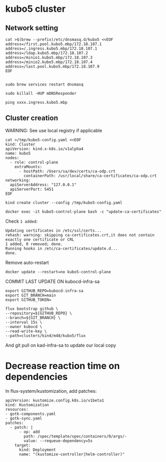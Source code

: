 
# kubo5 cluster

## Network setting

```
cat >$(brew --prefix)/etc/dnsmasq.d/kubo5 <<EOF
address=/first.pool.kubo5.mbp/172.18.107.1 
address=/.ingress.kubo5.mbp/172.18.107.1 
address=/ldap.kubo5.mbp/172.18.107.2 
address=/minio1.kubo5.mbp/172.18.107.3
address=/minio2.kubo5.mbp/172.18.107.4 
address=/last.pool.kubo5.mbp/172.18.107.9 
EOF


sudo brew services restart dnsmasq

sudo killall -HUP mDNSResponder

ping xxxx.ingress.kubo5.mbp
```


## Cluster creation

WARNING: See use local registry if applicable

```
cat >/tmp/kubo5-config.yaml <<EOF
kind: Cluster
apiVersion: kind.x-k8s.io/v1alpha4
name: kubo5
nodes:
  - role: control-plane
    extraMounts:
      - hostPath: /Users/sa/dev/certs/ca-odp.crt
        containerPath: /usr/local/share/ca-certificates/ca-odp.crt
networking:
  apiServerAddress: "127.0.0.1"
  apiServerPort: 5451
EOF
```

```
kind create cluster --config /tmp/kubo5-config.yaml

docker exec -it kubo5-control-plane bash -c "update-ca-certificates"
```

Check `1 added`:

```
Updating certificates in /etc/ssl/certs...
rehash: warning: skipping ca-certificates.crt,it does not contain exactly one certificate or CRL
1 added, 0 removed; done.
Running hooks in /etc/ca-certificates/update.d...
done.
```

Remove auto-restart

```
docker update --restart=no kubo5-control-plane
```

COMMIT LAST UPDATE ON kubocd-infra-sa

```
export GITHUB_REPO=kubocd-infra-sa
export GIT_BRANCH=main
export GITHUB_TOKEN=

flux bootstrap github \
--repository=${GITHUB_REPO} \
--branch=${GIT_BRANCH} \
--interval 15s \
--owner kubocd \
--read-write-key \
--path=clusters/kind/m48/kubo5/flux

```

And git pull on kad-infra-sa to update our local copy

# Decrease reaction time on dependencies

In flux-system/kustomization, add patches:

```
apiVersion: kustomize.config.k8s.io/v1beta1
kind: Kustomization
resources:
- gotk-components.yaml
- gotk-sync.yaml
patches:
  - patch: |
      - op: add
        path: /spec/template/spec/containers/0/args/-
        value: --requeue-dependency=5s
    target:
      kind: Deployment
      name: "(kustomize-controller|helm-controller)"
```

